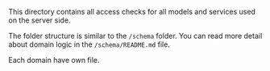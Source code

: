 This directory contains all access checks for all models and services used on the server side. 

The folder structure is similar to the `/schema` folder.
You can read more detail about domain logic in the `/schema/README.md` file.

Each domain have own file.
